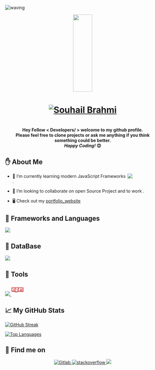  ![waving](https://capsule-render.vercel.app/api?type=waving&height=90&color=gradient)
<p align="center">
 
  <img src="https://github.com/SouhailXedits/SouhailXedits/blob/main/code.gif" width="35%" height="250px">
</p>
<h1 align="center">
<a href="https://github.com/SouhailXedits">
    <img src="https://readme-typing-svg.herokuapp.com/?font=Caveat&size=36&color=157DEC&center=true&vCenter=true&lines=Hey+there%2C+I%27m+Souhail;Developer" alt="Souhail Brahmi" /></a>
<h1/> 

<!-- [![Github](https://img.shields.io/github/followers/SouhailXedits?label=Follow&style=social)](https://github.com/) -->

<h4 align="center">
Hey Fellow < Developers/ > welcome to my github profile. <br>
Please feel free to clone projects or ask me anything if you think something could be better. <br>
<i>Happy Coding!</i> 😊
</h4> 

## :hand: About Me 

<!-- <img width="55%" align="right" alt="Github" src="https://raw.githubusercontent.com/onimur/.github/master/.resources/git-header.svg" /> -->
<img width="21%" align="right" src="https://github.com/mayankchaudhary26/Cool-Readme-ideas/blob/master/data/night%20code.gif" />

<!--- 🔭 I’m currently studying at ESPRIT Higher School of Engineering-->
  
- 🌱 I’m currently learning modern JavaScript Frameworks .
  
- 👯 I’m looking to collaborate on open Source Project and to work .
  
- 🖥 Check out my  <a href="https://souhail.vercel.app/" target="_blank"> portfolio_website </a>
  

## 🚀 Frameworks and Languages

<a href="https://skillicons.dev">
    <img src="https://skillicons.dev/icons?i=express,react,nodejs,next,nestjs,sass,tailwindcss,bootstrap,html,css,ts,js,supabase,firebase" />
  </a>
</p>


## :closed_book: DataBase
<p>
<a href="https://skillicons.dev">
    <img src="https://skillicons.dev/icons?i=mysql,mongodb,postgres,prisma" />
  </a>
<p>

## :wrench: Tools

<p>

 <a href="https://skillicons.dev">
    <img src="https://skillicons.dev/icons?i=vscode,idea,gitlab,github,git,graphql,postman,vite,jest,vercel" />
  </a>
  <img src="https://github.com/devicons/devicon/blob/master/icons/npm/npm-original-wordmark.svg" alt="npm" width="40" height="40"/>
<p>

## :chart_with_upwards_trend: My GitHub Stats
<!--
 <a href="https://github.com/SouhailXedits"><img src="https://github-readme-stats.vercel.app/api?username=SouhailXedits&show_icons=true&hide=&count_private=true&title_color=0891b2&text_color=ffffff&icon_color=0891b2&bg_color=1c1917&hide_border=true&show_icons=true" alt="souhailXedits's GitHub stats" /></a> 
 -->
<a href="http://www.github.com/SouhailXedits"><img src="https://github-readme-streak-stats.herokuapp.com/?user=SouhailXedits&mode=weekly&stroke=ffffff&background=1c1917&ring=0891b2&fire=0891b2&currStreakNum=ffffff&currStreakLabel=0891b2&sideNums=ffffff&sideLabels=ffffff&dates=ffffff&hide_border=true)" alt="GitHub Streak" /></a>
 
   <a href="https://github.com/SouhailXedits" align="left">
      <img src="https://github-readme-stats.vercel.app/api/top-langs/?username=SouhailXedits&langs_count=10&title_color=0891b2&text_color=ffffff&icon_color=0891b2&bg_color=1c1917&hide_border=true&locale=en&custom_title=Top%20%Languages" alt="Top Languages" />
   </a>

## :mag_right: Find me on

<div align="center">
  <a href="https://gitlab.com/souhail_edits" target="_blank">
   <img alt="Gitlab" src="https://img.shields.io/badge/GitLab-330F63?style=for-the-badge&logo=gitlab&logoColor=white" />
</a>
   <a href="https://stackoverflow.com/users/23298981/souhail-brahmi" target="_blank">
   <img alt="stackoverflow" src="https://img.shields.io/badge/Stack_Overflow-FE7A16?style=for-the-badge&logo=stack-overflow&logoColor=white" />
</a>
<a href="https://www.linkedin.com/in/souhailXedits" target="_blank">
   <img src="https://img.shields.io/badge/LinkedIn-0077B5?style=for-the-badge&logo=linkedin&logoColor=white"/>
</a>

</div>


<!--
Full-Stack+Web+Developer
**rayen-creator/rayen-creator** is a ✨ _special_ ✨ repository because its `README.md` (this file) appears on your GitHub profile.

Here are some ideas to get you started:
<a href="https://reactjs.org/" target="_blank"> 
<img src="https://raw.githubusercontent.com/devicons/devicon/master/icons/react/react-original-wordmark.svg" alt="react" width="40" height="40"/> 
</a>
<a href="https://firebase.google.com/" target="_blank">
    <img src="https://www.vectorlogo.zone/logos/firebase/firebase-icon.svg" alt="firebase" width="40" height="40"/>
</a>
- 🔭 I’m currently working on ...
- 🌱 I’m currently learning ...
- 👯 I’m looking to collaborate on ...
- 🤔 I’m looking for help with ...
- 💬 Ask me about ...
- 📫 How to reach me: ...
- 😄 Pronouns: ...
- ⚡ Fun fact: ...
-->
